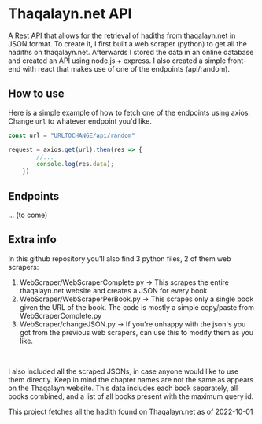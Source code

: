 # Thaqalayn.net API 
A Rest API that allows for the retrieval of hadiths from thaqalayn.net in JSON format. To create it, I first built a web scraper (python) to get all the hadiths on thaqalayn.net. Afterwards I stored the data in an online database and created an API using node.js + express. I also created a simple front-end with react that makes use of one of the endpoints (api/random).<br>

## How to use
Here is a simple example of how to fetch one of the endpoints using axios. Change ``url`` to whatever endpoint you'd like.<br>
```javascript
const url = "URLTOCHANGE/api/random"

request = axios.get(url).then(res => {
        //...
        console.log(res.data);
    })
```

## Endpoints

... (to come) <br>


## Extra info
In this github repository you'll also find 3 python files, 2 of them web scrapers:
1. WebScraper/WebScraperComplete.py -> This scrapes the entire thaqalayn.net website and creates a JSON for every book.
2. WebScraper/WebScraperPerBook.py -> This scrapes only a single book given the URL of the book. The code is mostly a simple copy/paste from WebScraperComplete.py
3. WebScraper/changeJSON.py -> If you're unhappy with the json's you got from the previous web scrapers, can use this to modify them as you like.
<br>

I also included all the scraped JSONs, in case anyone would like to use them directly. Keep in mind the chapter names are not the same as appears on the Thaqalayn website. This data includes each book separately, all books combined, and a list of all books present with the maximum query id.


This project fetches all the hadith found on Thaqalayn.net as of 2022-10-01
